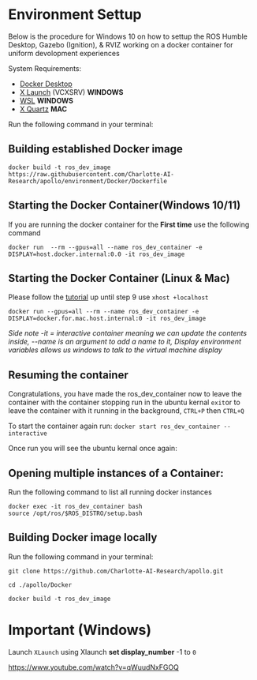 
# Environment Settup

Below is the procedure for Windows 10 on how to settup the ROS Humble Desktop, Gazebo (Ignition), & RVIZ working on a docker container for uniform devolopment experiences

  

System Requirements:

- [Docker Desktop](https://www.docker.com/products/docker-desktop/)
- [X Launch](https://sourceforge.net/projects/vcxsrv/) (VCXSRV) **WINDOWS**
- [WSL]() **WINDOWS**
- [X Quartz](https://www.xquartz.org/) **MAC**

  

Run the following command in your terminal:

## Building established Docker image

```
docker build -t ros_dev_image https://raw.githubusercontent.com/Charlotte-AI-Research/apollo/environment/Docker/Dockerfile
```
  

## Starting the Docker Container(Windows 10/11)

If you are running the docker container for the **First time** use the following command

```
docker run  --rm --gpus=all --name ros_dev_container -e DISPLAY=host.docker.internal:0.0 -it ros_dev_image
```

## Starting the Docker Container (Linux & Mac)
Please follow the [tutorial](https://gist.github.com/sorny/969fe55d85c9b0035b0109a31cbcb088) up until step 9 use `xhost +localhost`
```
docker run --gpus=all --rm --name ros_dev_container -e DISPLAY=docker.for.mac.host.internal:0 -it ros_dev_image
```

*Side note -it = interactive container meaning we can update the contents inside, --name is an argument to add a name to it, Display environment variables allows us windows to talk to the virtual machine display*

## Resuming the container
  

Congratulations, you have made the ros_dev_container now to leave the container with the container stopping run in the ubuntu kernal `exit`or to leave the container with it running in the background, `CTRL+P` then `CTRL+Q` 

To start the container again run:
```docker start ros_dev_container --interactive ```


Once run you will see the ubuntu kernal once again:
  

## Opening multiple instances of a Container:

Run the following command to list all running docker instances
```
docker exec -it ros_dev_container bash
source /opt/ros/$ROS_DISTRO/setup.bash
```

  ## Building Docker image locally

Run the following command in your terminal:

```
git clone https://github.com/Charlotte-AI-Research/apollo.git
```

```
cd ./apollo/Docker
```

```
docker build -t ros_dev_image
```


# Important (Windows)

Launch `XLaunch` using Xlaunch **set display_number** -1 to `0`

  
  
  

https://www.youtube.com/watch?v=qWuudNxFGOQ

